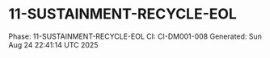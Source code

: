 # 11-SUSTAINMENT-RECYCLE-EOL
Phase: 11-SUSTAINMENT-RECYCLE-EOL
CI: CI-DM001-008
Generated: Sun Aug 24 22:41:14 UTC 2025
